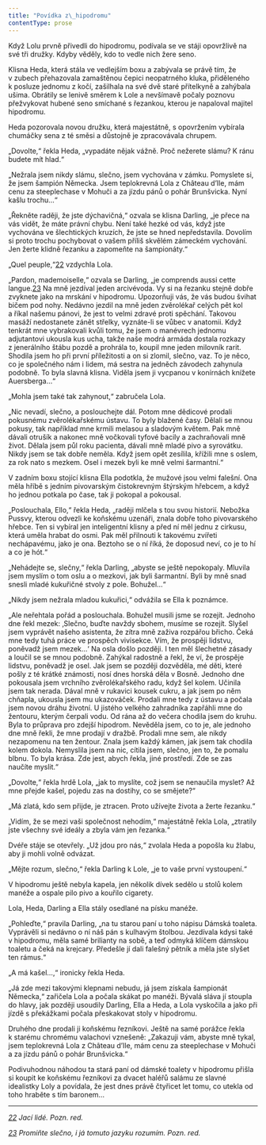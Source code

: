 ```yaml
---
title: "Povídka z\_hipodromu"
contentType: prose
---
```


<section>

Když Lolu prvně přivedli do hipodromu, podívala se ve stáji opo­vržlivě na své tři družky. Kdyby věděly, kdo to vedle nich žere seno.

Klisna Heda, která stála ve vedlejším boxu a zabývala se právě tím, že v zubech přehazovala zamaštěnou čepici neopatrného kluka, přiděleného k posluze jednomu z kočí, zašilhala na své dvě staré přítelkyně a zahýbala ušima. Obrátily se lenivě směrem k Lole a nevšímavě počaly poznovu přežvykovat hubené seno smíchané s řezankou, kterou je napaloval majitel hipodromu.

Heda pozorovala novou družku, která majestátně, s opovržením vybírala chumáčky sena z té směsi a důstojně je zpracovávala chrupem.

„Dovolte,“ řekla Heda, „vypadáte nějak vážně. Proč nežerete slámu? K ránu budete mít hlad.“

„Nežrala jsem nikdy slámu, slečno, jsem vychována v zámku. Pomyslete si, že jsem šampión Německa. Jsem teplokrevná Lola z Château d’Ile, mám cenu za steeplechase v Mohuči a za jízdu pánů o pohár Brunšvicka. Nyní kašlu trochu…“

„Řekněte raději, že jste dýchavičná,“ ozvala se klisna Darling, „je přece na vás vidět, že máte právní chybu. Není také hezké od vás, když jste vychována ve šlechtických kruzích, že jste se hned nepředstavila. Dovolím si proto trochu pochybovat o vašem příliš skvělém zámeckém vychování. Jen žerte klidně řezanku a zapomeňte na šampionáty.“

„Quel peuple,“[22](./resources/undefined) vzdychla Lola.

„Pardon, mademoiselle,“ ozvala se Darling, „je comprends aussi cette langue.[23](./resources/undefined) Na mně jezdíval jeden arcivévoda. Vy si na řezanku stejně dobře zvyknete jako na mrskání v hipodromu. Upozorňuji vás, že vás budou švihat bičem pod nohy. Nedávno jezdil na mně jeden zvěrolékař celých pět kol a říkal našemu pánovi, že jest to velmi zdravé proti spěchání. Takovou masáží nedostanete zánět střelky, vyznáte-li se vůbec v anatomii. Když tenkrát mne vybrakovali kvůli tomu, že jsem o manévrech jednomu adjutantovi ukousla kus ucha, takže naše modrá armáda dostala rozkazy z jenerálního štábu pozdě a prohrála to, koupil mne jeden milovník rarit. Shodila jsem ho při první příležitosti a on si zlomil, slečno, vaz. To je něco, co je společného nám i lidem, má sestra na jedněch závodech zahynula podobně. To byla slavná klisna. Viděla jsem ji vycpanou v konírnách knížete Auersberga…“

„Mohla jsem také tak zahynout,“ zabručela Lola.

„Nic nevadí, slečno, a poslouchejte dál. Potom mne dědicové prodali pokusnému zvěrolékařskému ústavu. To byly blažené časy. Dělali se mnou pokusy, tak například mne krmili melasou a sladovým květem. Pak mně dávali otrušík a nakonec mně vočkovali tyfové bacily a zachraňovali mně život. Dělala jsem půl roku pacienta, dávali mně mladé pivo a syrovátku. Nikdy jsem se tak dobře neměla. Když jsem opět zesílila, křížili mne s oslem, za rok nato s mezkem. Osel i mezek byli ke mně velmi šarmantní.“

V zadním boxu stojící klisna Ella podotkla, že mužové jsou velmi falešní. Ona měla hříbě s jedním pivovarským čistokrevným štýrským hřebcem, a když ho jednou potkala po čase, tak ji pokopal a pokousal.

„Poslouchala, Ello,“ řekla Heda, „raději mlčela s tou svou historií. Nebožka Pussvy, kterou odvezli ke koňskému uzenáři, znala dobře toho pivovarského hřebce. Ten si vybíral jen inteligentní klisny a před ní měl jednu z cirkusu, která uměla hrabat do osmi. Pak měl přilnouti k takovému zvířeti nechápavému, jako je ona. Beztoho se o ní říká, že doposud neví, co je to hí a co je hót.“

„Nehádejte se, slečny,“ řekla Darling, „abyste se ještě nepokopaly. Mluvila jsem myslím o tom oslu a o mezkovi, jak byli šarmantní. Byli by mně snad snesli mladé kukuřičné stvoly z pole. Bohužel…“

„Nikdy jsem nežrala mladou kukuřici,“ odvážila se Ella k poznámce.

„Ale neřehtala pořád a poslouchala. Bohužel musili jsme se rozejít. Jednoho dne řekl mezek: ‚Slečno, buďte navždy sbohem, musíme se rozejít. Slyšel jsem vyprávět našeho asistenta, že zítra mně zaživa rozpářou břicho. Čeká mne tedy tuhá práce ve prospěch vivisekce. Vím, že prospěji lidstvu, poněvadž jsem mezek…‘ Na osla došlo pozdě­ji. I ten měl šlechetné zásady a loučil se se mnou podobně. Zahýkal radostně a řekl, že ví, že prospěje lidstvu, poněvadž je osel. Jak jsem se později dozvěděla, mé děti, které pošly z té krátké známosti, nosí dnes horská děla v Bosně. Jednoho dne pokousala jsem vrchního zvěrolékařského radu, když šel kolem. Učinila jsem tak nerada. Dával mně v rukavici kousek cukru, a jak jsem po něm chňapla, ukousla jsem mu ukazováček. Prodali mne tedy z ústavu a počala jsem novou dráhu životní. U jistého velkého zahradníka zapřáhli mne do žentouru, kterým čerpali vodu. Od rána až do večera chodila jsem do kruhu. Byla to průprava pro zdejší hipodrom. Nevěděla jsem, co to je, ale jednoho dne mně řekli, že mne prodají v dražbě. Prodali mne sem, ale nikdy nezapomenu na ten žentour. Znala jsem každý kámen, jak jsem tak chodila kolem dokola. Nemyslila jsem na nic, cítila jsem, slečno, jen to, že pomalu blbnu. To byla krása. Zde jest, abych řekla, jiné prostředí. Zde se zas naučíte myslit.“

„Dovolte,“ řekla hrdě Lola, „jak to myslíte, což jsem se nenaučila myslet? Až mne přejde kašel, pojedu zas na dostihy, co se smějete?“

„Má zlatá, kdo sem přijde, je ztracen. Proto užívejte života a žerte řezanku.“

„Vidím, že se mezi vaši společnost nehodím,“ majestátně řekla Lola, „ztratily jste všechny své ideály a zbyla vám jen řezanka.“

Dvéře stáje se otevřely. „Už jdou pro nás,“ zvolala Heda a popošla ku žlabu, aby ji mohli volně odvázat.

„Mějte rozum, slečno,“ řekla Darling k Lole, „je to vaše první vy­stoupení.“

V hipodromu ještě nebyla kapela, jen několik dívek sedělo u stolů kolem manéže a ospale pilo pivo a kouřilo cigarety.

Lola, Heda, Darling a Ella stály osedlané na písku manéže.

„Pohleďte,“ pravila Darling, „na tu starou paní u toho nápisu Dámská toaleta. Vyprávěli si nedávno o ní náš pán s kulhavým štolbou. Jezdívala kdysi také v hipodromu, měla samé brilianty na sobě, a teď odmyká klíčem dámskou toaletu a čeká na krejcary. Předešle jí dali falešný pětník a měla jste slyšet ten rámus.“

„A má kašel…,“ ironicky řekla Heda.

„Já zde mezi takovými klepnami nebudu, já jsem získala šampionát Německa,“ zařičela Lola a počala skákat po manéži. Bývalá sláva jí stoupla do hlavy, jak později usoudily Darling, Ella a Heda, a Lola vyskočila a jako při jízdě s překážkami počala přeskakovat stoly v hipodromu.

Druhého dne prodali ji koňskému řezníkovi. Ještě na samé porážce řekla k starému chromému valachovi vznešeně: „Zakazuji vám, abyste mně tykal, jsem teplokrevná Lola z Château d’Ile, mám cenu za steeplechase v Mohuči a za jízdu pánů o pohár Brunšvicka.“

Podivuhodnou náhodou ta stará paní od dámské toalety v hipodromu přišla si koupit ke koňskému řezníkovi za dvacet haléřů salámu ze slavné idealistky Loly a povídala, že jest dnes právě čtyřicet let tomu, co utekla od toho hraběte s tím baronem…

* * *

_[22](./resources/undefined) Jací lidé. Pozn. red._

_[23](./resources/undefined) Promiňte slečno, i já tomuto jazyku rozumím. Pozn. red._

</section>
